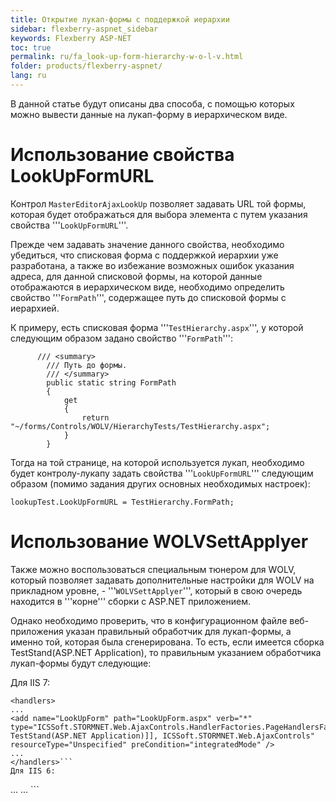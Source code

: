 ```yaml
---
title: Открытие лукап-формы с поддержкой иерархии 
sidebar: flexberry-aspnet_sidebar
keywords: Flexberry ASP-NET
toc: true
permalink: ru/fa_look-up-form-hierarchy-w-o-l-v.html
folder: products/flexberry-aspnet/
lang: ru
---
```

В данной статье будут описаны два способа, с помощью которых можно вывести данные на лукап-форму в иерархическом виде.


# Использование свойства LookUpFormURL
Контрол `MasterEditorAjaxLookUp` позволяет задавать URL той формы, которая будет отображаться для выбора элемента с путем указания свойства '''`LookUpFormURL`'''.

Прежде чем задавать значение данного свойства, необходимо убедиться, что списковая форма с поддержкой иерархии уже разработана, а также во избежание возможных ошибок указания адреса, для данной списковой формы, на которой данные отображаются в иерархическом виде, необходимо определить свойство '''`FormPath`''', содержащее путь до списковой формы с иерархией.

К примеру, есть списковая форма '''`TestHierarchy.aspx`''', у которой следующим образом задано свойство '''`FormPath`''':
```
      /// <summary>
        /// Путь до формы.
        /// </summary>
        public static string FormPath
        {
            get
            {
                return "~/forms/Controls/WOLV/HierarchyTests/TestHierarchy.aspx";
            }
        }
```
Тогда на той странице, на которой используется лукап, необходимо будет контролу-лукапу задать свойства '''`LookUpFormURL`''' следующим образом (помимо задания других основных необходимых настроек):
```
lookupTest.LookUpFormURL = TestHierarchy.FormPath;
```
# Использование WOLVSettApplyer
Также можно воспользоваться специальным тюнером для WOLV, который позволяет задавать дополнительные настройки для WOLV на прикладном уровне, - '''`WOLVSettApplyer`''', который в свою очередь находится в '''корне''' сборки с ASP.NET приложением.

Однако необходимо проверить, что в конфигурационном файле веб-приложения указан правильный обработчик для лукап-формы, а именно той, которая была сгенерирована. То есть, если имеется сборка TestStand(ASP.NET Application), то правильным указанием обработчика лукап-формы будут следующие:

Для IIS 7:
```
<handlers>
...
<add name="LookUpForm" path="LookUpForm.aspx" verb="*" type="ICSSoft.STORMNET.Web.AjaxControls.HandlerFactories.PageHandlersFactory`1[[ICSSoft.STORMNET.Web.Controls.LookUpForm, TestStand(ASP.NET Application)]], ICSSoft.STORMNET.Web.AjaxControls" resourceType="Unspecified" preCondition="integratedMode" />
...
</handlers>```
Для IIS 6:
```
<httpHandlers>
...
<add verb="*" path="LookUpForm.aspx" type="ICSSoft.STORMNET.Web.AjaxControls.HandlerFactories.PageHandlersFactory`1[[ICSSoft.STORMNET.Web.Controls.LookUpForm, TestStand(ASP.NET Application)]], ICSSoft.STORMNET.Web.AjaxControls" validate="false" />
...
</httpHandlers>```




 


